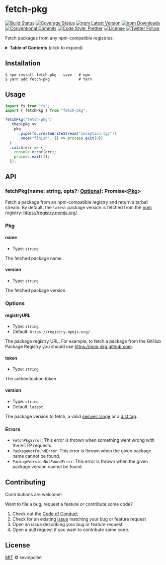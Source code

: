 # fetch-pkg <!-- omit in toc -->

[![Build Status](https://github.com/kevinpollet/fetch-pkg/workflows/build/badge.svg)](https://github.com/kevinpollet/fetch-pkg/actions)
[![Coverage Status](https://coveralls.io/repos/github/kevinpollet/fetch-pkg/badge.svg)](https://coveralls.io/github/kevinpollet/fetch-pkg)
[![npm Latest Version](https://img.shields.io/npm/v/fetch-pkg/latest)](https://www.npmjs.com/package/fetch-pkg)
[![npm Downloads](https://img.shields.io/npm/dm/fetch-pkg)](https://www.npmjs.com/package/fetch-pkg)
[![Conventional Commits](https://img.shields.io/badge/Conventional%20Commits-1.0.0-yellow.svg)](https://conventionalcommits.org)
[![Code Style: Prettier](https://img.shields.io/badge/code_style-prettier-ff69b4.svg)](https://github.com/prettier/prettier)
[![License](https://img.shields.io/github/license/kevinpollet/fetch-pkg)](./LICENSE.md)
[![Twitter Follow](https://img.shields.io/twitter/follow/kevinpollet?style=social)](https://twitter.com/kevinpollet)

Fetch packages from any npm-compatible registries.

<details>
  <summary><strong>Table of Contents</strong> (click to expand)</summary>

- [Installation](#installation)
- [Usage](#usage)
- [API](#api)
- [Contributing](#contributing)
- [License](#license)

</details>

## Installation

```shell
$ npm install fetch-pkg --save   # npm
$ yarn add fetch-pkg             # Yarn
```

## Usage

```typescript
import fs from "fs";
import { fetchPkg } from "fetch-pkg";

fetchPkg("fetch-pkg")
  .then(pkg =>
    pkg
      .pipe(fs.createWriteStream("inception.tgz"))
      .once("finish", () => process.exit(0))
  )
  .catch(err => {
    console.error(err);
    process.exit(1);
  });
```

## API

### fetchPkg(name: string, opts?: [Options](#options)): Promise<[Pkg](#pkg)> <!-- omit in toc -->

Fetch a package from an npm-compatible registry and return a tarball stream. By default, the `latest` package version is fetched from the [npm](https://www.npmjs.com/) registry: https://registry.npmjs.org/.

### Pkg <!-- omit in toc -->

#### name <!-- omit in toc -->

- Type: `string`

The fetched package name.

#### version <!-- omit in toc -->

- Type: `string`

The fetched package version.

### Options <!-- omit in toc -->

#### registryURL <!-- omit in toc -->

- Type: `string`
- Default: `https://registry.npmjs.org/`

The package registry URL. For example, to fetch a package from the GitHub Package Registry you should use https://npm.pkg.github.com.

#### token <!-- omit in toc -->

- Type: `string`

The authentication token.

#### version <!-- omit in toc -->

- Type: `string`
- Default: `latest`

The package version to fetch, a valid [semver range](https://github.com/npm/node-semver#ranges) or a [dist tag](https://docs.npmjs.com/cli/dist-tag).

### Errors <!-- omit in toc -->

- `FetchPkgError`: This error is thrown when something went wrong with the HTTP requests.
- `PackageNotFoundError`: This error is thrown when the given package name cannot be found.
- `PackageVersionNotFoundError`: This error is thrown when the given package version cannot be found.

## Contributing

Contributions are welcome!

Want to file a bug, request a feature or contribute some code?

1. Check out the [Code of Conduct](./CODE_OF_CONDUCT.md)
2. Check for an existing [issue](https://github.com/kevinpollet/fetch-pkg) matching your bug or feature request
3. Open an issue describing your bug or feature request
4. Open a pull request if you want to contribute some code.

## License

[MIT](./LICENSE.md) © kevinpollet
